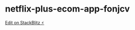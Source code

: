 # netflix-plus-ecom-app-fonjcv

[Edit on StackBlitz ⚡️](https://stackblitz.com/edit/netflix-plus-ecom-app-fonjcv)